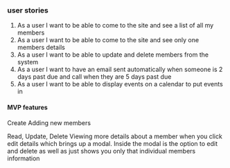 

### user stories

1. As a user I want to be able to come to the site and see a list of all my members
2. As a user I want to be able to come to the site and see only one members details
3. As a user I want to be able to update and delete members from the system
4. As a user I want to have an email sent automatically when someone is 2 days past due and call when they are 5 days past due
5. As a user I want to be able to display events on a calendar to put events in

#### MVP features

Create
  Adding new members

Read, Update, Delete
  Viewing more details about a member when you click edit details which brings up a modal. Inside the modal is the option to edit and delete as well as just shows you only that individual members information
  

  

